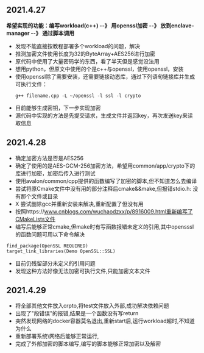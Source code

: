 ## 2021.4.27 

**希望实现的功能：编写workload(c++) --》 用openssl加密 --》 放到enclave-manager --》 通过脚本调用**
* 发现不能直接按教程部署多个workload的问题，解决
* 推测加密文件使用长度为32的ByteArray+AES256进行加密
* 原代码中使用了大量密码学的东西，看了半天但是感觉没法用
* 想用python，但原文中使用的个是c++与openssl，使用openssl，安装
* 使用openssl除了需要安装，还需要链接动态库，通过下列语句链接库并生成可执行文件：
	```
	g++ filename.cpp -L ~/openssl -l ssl -l crypto
	```
* 目前能够生成密钥，下一步实现加密
* 源代码中实现的方法是先提交请求，生成文件并返回key，再次发送key来读取信息
## 2021.4.28
* 确定加密方法是否是AES256
* 确定了使用的是AES-GCM-256加密方法，希望用common/app/crypto下的库进行加密，加密后传入进行测试
* 使用avalon/common/cpp提供的函数编写了加密的脚本,但不知道怎么去编译
* 尝试将原Cmake文件中没有用的部分注释后cmake&&make,但报错stdio.h: 没有那个文件或目录
* X 尝试删除gcc并重新安装来解决,重新配置了但没有用
* 按照https://www.cnblogs.com/wuchaodzxx/p/8916009.html重新编写了CMakeLists文件
* 编写后能够正常cmake,但make时有写函数报错未定义的引用,其中opensssl的函数问题可用以下命令解决
```
find_package(OpenSSL REQUIRED)
target_link_libraries(Demo OpenSSL::SSL)
```
* 目前仍残留部分未定义的引用问题
* 发现这种方法好像无法加密可执行文件,只能加密文本文件
## 2021.4.29
* 将全部其他文件放入crpto,将test文件放入外部,成功解决依赖问题
* 出现了"段错误"的报错,结果是一个函数没有写return
* 突然发现网络的docker容器莫名退出,重新start后,运行workload超时,不知道为什么
* 重新部署系统\网络后能够正常运行,
* 完成了外部加密的脚本编写,编写的脚本能够正常加密以及解密
